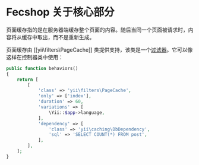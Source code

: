 Fecshop 关于核心部分
====================


页面缓存指的是在服务器端缓存整个页面的内容。随后当同一个页面被请求时，内容将从缓存中取出，而不是重新生成。

页面缓存由 [[yii\filters\PageCache]] 类提供支持，该类是一个[过滤器](structure-filters.md)。它可以像这样在控制器类中使用：

```php
public function behaviors()
{
    return [
        [
            'class' => 'yii\filters\PageCache',
            'only' => ['index'],
            'duration' => 60,
            'variations' => [
                \Yii::$app->language,
            ],
            'dependency' => [
                'class' => 'yii\caching\DbDependency',
                'sql' => 'SELECT COUNT(*) FROM post',
            ],
        ],
    ];
}
```